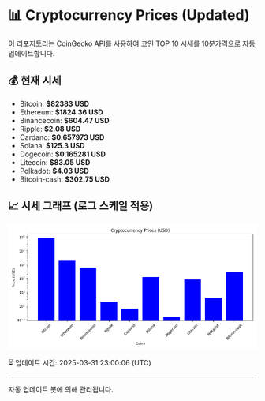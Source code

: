 
# 📊 Cryptocurrency Prices (Updated)

이 리포지토리는 CoinGecko API를 사용하여 코인 TOP 10 시세를 10분가격으로 자동 업데이트합니다.

## 💰 현재 시세
- Bitcoin: **$82383 USD**
- Ethereum: **$1824.36 USD**
- Binancecoin: **$604.47 USD**
- Ripple: **$2.08 USD**
- Cardano: **$0.657973 USD**
- Solana: **$125.3 USD**
- Dogecoin: **$0.165281 USD**
- Litecoin: **$83.05 USD**
- Polkadot: **$4.03 USD**
- Bitcoin-cash: **$302.75 USD**

## 📈 시세 그래프 (로그 스케일 적용)
![Crypto Prices](crypto_prices.png)

⏳ 업데이트 시간: 2025-03-31 23:00:06 (UTC)

---
자동 업데이트 봇에 의해 관리됩니다.
